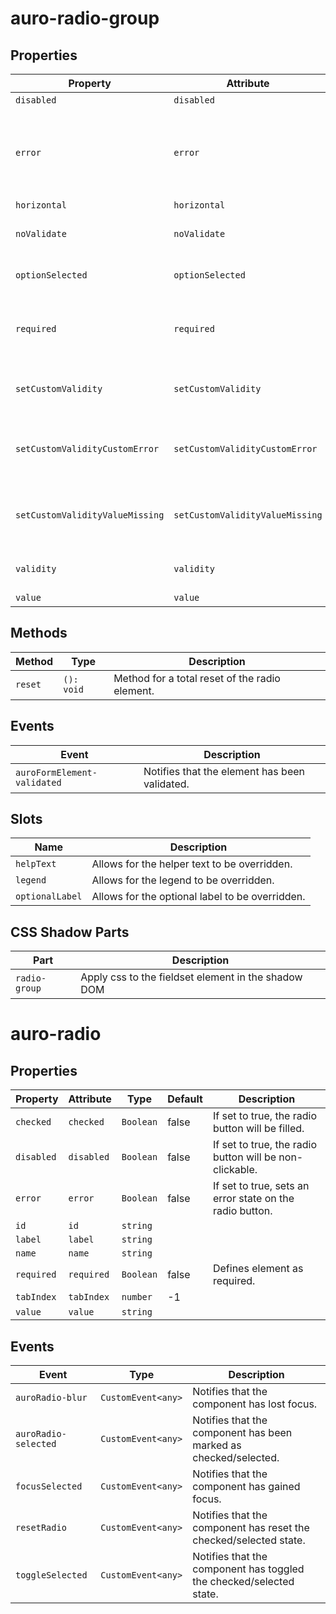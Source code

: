 # auro-radio-group

## Properties

| Property                        | Attribute                       | Type          | Default     | Description                                      |
|---------------------------------|---------------------------------|---------------|-------------|--------------------------------------------------|
| `disabled`                      | `disabled`                      | `boolean`     | false       |                                                  |
| `error`                         | `error`                         | `String`      |             | When defined, sets persistent validity to `customError` and sets `setCustomValidity` = attribute value. |
| `horizontal`                    | `horizontal`                    | `boolean`     | false       |                                                  |
| `noValidate`                    | `noValidate`                    | `Boolean`     |             | If set, disables auto-validation on blur.        |
| `optionSelected`                | `optionSelected`                | `Object`      | "undefined" | Specifies the current selected radio button.     |
| `required`                      | `required`                      | `Boolean`     | false       | Populates the `required` attribute on the element. Used for client-side validation. |
| `setCustomValidity`             | `setCustomValidity`             | `String`      |             | Sets a custom help text message to display for all validityStates. |
| `setCustomValidityCustomError`  | `setCustomValidityCustomError`  | `String`      |             | Custom help text message to display when validity = `customError`. |
| `setCustomValidityValueMissing` | `setCustomValidityValueMissing` | `String`      |             | Custom help text message to display when validity = `valueMissing`. |
| `validity`                      | `validity`                      | `String`      | "undefined" | Specifies the `validityState` this element is in. |
| `value`                         | `value`                         | `array`       | "undefined" |                                                  |

## Methods

| Method  | Type       | Description                                    |
|---------|------------|------------------------------------------------|
| `reset` | `(): void` | Method for a total reset of the radio element. |

## Events

| Event                       | Description                                   |
|-----------------------------|-----------------------------------------------|
| `auroFormElement-validated` | Notifies that the element has been validated. |

## Slots

| Name            | Description                                     |
|-----------------|-------------------------------------------------|
| `helpText`      | Allows for the helper text to be overridden.    |
| `legend`        | Allows for the legend to be overridden.         |
| `optionalLabel` | Allows for the optional label to be overridden. |

## CSS Shadow Parts

| Part          | Description                                      |
|---------------|--------------------------------------------------|
| `radio-group` | Apply css to the fieldset element in the shadow DOM |


# auro-radio

## Properties

| Property   | Attribute  | Type      | Default | Description                                      |
|------------|------------|-----------|---------|--------------------------------------------------|
| `checked`  | `checked`  | `Boolean` | false   | If set to true, the radio button will be filled. |
| `disabled` | `disabled` | `Boolean` | false   | If set to true, the radio button will be non-clickable. |
| `error`    | `error`    | `Boolean` | false   | If set to true, sets an error state on the radio button. |
| `id`       | `id`       | `string`  |         |                                                  |
| `label`    | `label`    | `string`  |         |                                                  |
| `name`     | `name`     | `string`  |         |                                                  |
| `required` | `required` | `Boolean` | false   | Defines element as required.                     |
| `tabIndex` | `tabIndex` | `number`  | -1      |                                                  |
| `value`    | `value`    | `string`  |         |                                                  |

## Events

| Event                | Type               | Description                                      |
|----------------------|--------------------|--------------------------------------------------|
| `auroRadio-blur`     | `CustomEvent<any>` | Notifies that the component has lost focus.      |
| `auroRadio-selected` | `CustomEvent<any>` | Notifies that the component has been marked as checked/selected. |
| `focusSelected`      | `CustomEvent<any>` | Notifies that the component has gained focus.    |
| `resetRadio`         | `CustomEvent<any>` | Notifies that the component has reset the checked/selected state. |
| `toggleSelected`     | `CustomEvent<any>` | Notifies that the component has toggled the checked/selected state. |
